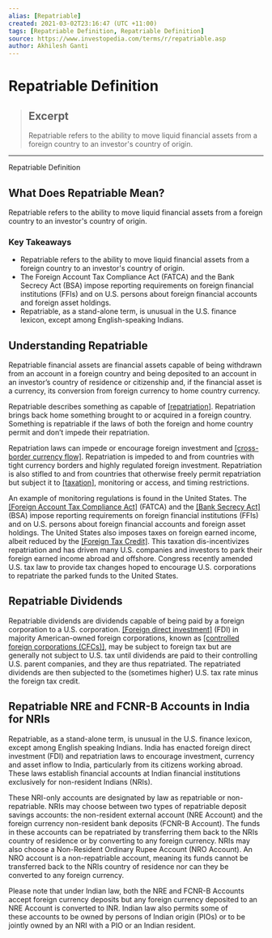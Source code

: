```yaml
---
alias: [Repatriable]
created: 2021-03-02T23:16:47 (UTC +11:00)
tags: [Repatriable Definition, Repatriable Definition]
source: https://www.investopedia.com/terms/r/repatriable.asp
author: Akhilesh Ganti
---
```


# Repatriable Definition

> ## Excerpt
> Repatriable refers to the ability to move liquid financial assets from a foreign country to an investor's country of origin.

---

Repatriable Definition
## What Does Repatriable Mean?

Repatriable refers to the ability to move liquid financial assets from a foreign country to an investor's country of origin.

### Key Takeaways

-   Repatriable refers to the ability to move liquid financial assets from a foreign country to an investor's country of origin.
-   The Foreign Account Tax Compliance Act (FATCA) and the Bank Secrecy Act (BSA) impose reporting requirements on foreign financial institutions (FFIs) and on U.S. persons about foreign financial accounts and foreign asset holdings.
-   Repatriable, as a stand-alone term, is unusual in the U.S. finance lexicon, except among English-speaking Indians.

## Understanding Repatriable

Repatriable financial assets are financial assets capable of being withdrawn from an account in a foreign country and being deposited to an account in an investor’s country of residence or citizenship and, if the financial asset is a currency, its conversion from foreign currency to home country currency.

Repatriable describes something as capable of [[repatriation]](https://www.investopedia.com/terms/r/repatriation.asp). Repatriation brings back home something brought to or acquired in a foreign country. Something is repatriable if the laws of both the foreign and home country permit and don’t impede their repatriation.

Repatriation laws can impede or encourage foreign investment and [[cross-border currency flow]](https://www.investopedia.com/terms/c/cross-border-financing.asp). Repatriation is impeded to and from countries with tight currency borders and highly regulated foreign investment. Repatriation is also stifled to and from countries that otherwise freely permit repatriation but subject it to [[taxation]](https://www.investopedia.com/terms/b/border-adjustment-tax.asp), monitoring or access, and timing restrictions.

An example of monitoring regulations is found in the United States. The [[Foreign Account Tax Compliance Act]](https://www.investopedia.com/terms/f/foreign-account-tax-compliance-act-fatca.asp) (FATCA) and the [[Bank Secrecy Act]](https://www.investopedia.com/terms/b/bank_secrecy_act.asp) (BSA) impose reporting requirements on foreign financial institutions (FFIs) and on U.S. persons about foreign financial accounts and foreign asset holdings. The United States also imposes taxes on foreign earned income, albeit reduced by the [[Foreign Tax Credit]](https://www.investopedia.com/terms/f/foreign-tax-credit.asp). This taxation dis-incentivizes repatriation and has driven many U.S. companies and investors to park their foreign earned income abroad and offshore. Congress recently amended U.S. tax law to provide tax changes hoped to encourage U.S. corporations to repatriate the parked funds to the United States.

## Repatriable Dividends

Repatriable dividends are dividends capable of being paid by a foreign corporation to a U.S. corporation. [[Foreign direct investment]](https://www.investopedia.com/terms/f/fdi.asp) (FDI) in majority American-owned foreign corporations, known as [[controlled foreign corporations (CFCs)]](https://www.investopedia.com/terms/c/cfc.asp), may be subject to foreign tax but are generally not subject to U.S. tax until dividends are paid to their controlling U.S. parent companies, and they are thus repatriated. The repatriated dividends are then subjected to the (sometimes higher) U.S. tax rate minus the foreign tax credit.

## Repatriable NRE and FCNR-B Accounts in India for NRIs

Repatriable, as a stand-alone term, is unusual in the U.S. finance lexicon, except among English speaking Indians. India has enacted foreign direct investment (FDI) and repatriation laws to encourage investment, currency and asset inflow to India, particularly from its citizens working abroad. These laws establish financial accounts at Indian financial institutions exclusively for non-resident Indians (NRIs).

These NRI-only accounts are designated by law as repatriable or non-repatriable. NRIs may choose between two types of repatriable deposit savings accounts: the non-resident external account (NRE Account) and the foreign currency non-resident bank deposits (FCNR-B Account). The funds in these accounts can be repatriated by transferring them back to the NRIs country of residence or by converting to any foreign currency. NRIs may also choose a Non-Resident Ordinary Rupee Account (NRO Account). An NRO account is a non-repatriable account, meaning its funds cannot be transferred back to the NRIs country of residence nor can they be converted to any foreign currency.

Please note that under Indian law, both the NRE and FCNR-B Accounts accept foreign currency deposits but any foreign currency deposited to an NRE Account is converted to INR. Indian law also permits some of these accounts to be owned by persons of Indian origin (PIOs) or to be jointly owned by an NRI with a PIO or an Indian resident.
